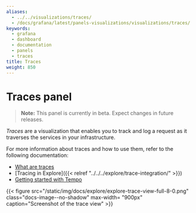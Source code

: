 ```yaml
---
aliases:
  - ../../visualizations/traces/
  - /docs/grafana/latest/panels-visualizations/visualizations/traces/
keywords:
  - grafana
  - dashboard
  - documentation
  - panels
  - traces
title: Traces
weight: 850
---
```


# Traces panel

> **Note:** This panel is currently in beta. Expect changes in future releases.

_Traces_ are a visualization that enables you to track and log a request as it traverses the services in your infrastructure.

For more information about traces and how to use them, refer to the following documentation:

- [What are traces](https://grafana.com/docs/grafana-cloud/traces)
- [Tracing in Explore]({{< relref "../../../explore/trace-integration/" >}})
- [Getting started with Tempo](https://grafana.com/docs/tempo/latest/getting-started)

{{< figure src="/static/img/docs/explore/explore-trace-view-full-8-0.png" class="docs-image--no-shadow" max-width= "900px" caption="Screenshot of the trace view" >}}

